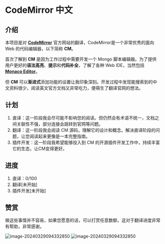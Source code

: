# CodeMirror 中文

## 介绍

本项目是对 [**CodeMirror**](https://codemirror.net/) 官方网站的翻译，CodeMirror是一个非常优秀的面向 Web 的代码编辑器，以下简称 **CM**。

首次了解到 **CM** 是因为工作过程中需要开发一个 Mongo 脚本编辑器。为了提供用户更好的**语法高亮**、**提示**和**代码补全**，了解了各种 Web IDE，当然包括[**Monaco Editor**](https://microsoft.github.io/monaco-editor/)。

但 **CM** 可以**渐进式**添加功能的设置让我印象深刻。开发过程中发现能搜索到的中文资料很少，阅读英文官方文档又非常吃力，便萌生了翻译官网的想法。

## 计划

1. 直译：这一阶段我会尽可能不影响您的阅读。但仍然会有术语不统一，文档之间关联性不强，部分连接会跳转到官网等问题。
2. 翻译：这一阶段我会阅读 CM 源码，理解它的设计和概念。解决直译阶段的问题，让您阅读起来更像是一本完整指南。
3. 插件开发：这一阶段我希望能够投入到 CM 的开源插件开发工作中，持续丰富它的生态，让CM变得更好。

## 进度

1. 直译：0/100
2. 翻译[未开始]
3. 插件开发[未开始]

## 赞赏

做这些事情并不容易，如果您愿意的话，可以打赏任意数额，这对于翻译进度非常有帮助，非常感谢。

![image-20240329094332850](/zhifubao.png{width=100px})
![image-20240329094332850](/weixin.png{width=100px})